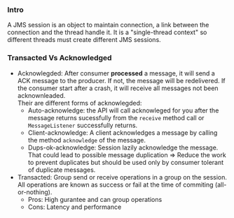 ### Intro
A JMS session is an object to maintain connection, a link between the connection and the thread handle it. It is a "single-thread context" so different threads must create different JMS sessions.

### Transacted Vs Acknowledged
* Acknowlegded:  After consumer __processed__ a message, it will send a ACK message to the producer. If not, the message will be redelivered. If the consumer start after a crash, it will receive all messages not been acknownleaded.  
  Their are different forms of acknowlegded:
    * Auto-acknowledge: the API will call acknowleged for you after the message returns sucessfully from the `receive` method call or `MessageListener` successfully returns.
    * Client-acknowledge: A client acknowledges a message by calling the method `acknowledge` of the message.
    * Dups-ok-acknowledge: Session lazily acknowledge the message. That could lead to possible message duplication => Reduce the work to prevent duplicates but should be used only by consumer tolerant of duplicate messages.
* Transacted: Group send or receive operations in a group on the session. All operations are known as success or fail at the time of commiting (all-or-nothing).
    * Pros: High gurantee and can group operations
    * Cons: Latency and performance
